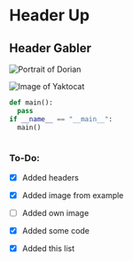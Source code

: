 # Header Up
## Header Gabler

![Portrait of Dorian](https://risibleq.github.com/markdown-effort/Dorian.jpeg)

![Image of Yaktocat](https://octodex.github.com/images/yaktocat.png)

```python
def main():
  pass
if __name__ == "__main__":
  main()
  
```

### To-Do:

- [x] Added headers
- [x] Added image from example
- [ ] Added own image
- [x] Added some code
- [x] Added this list

